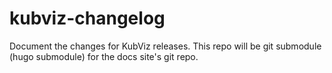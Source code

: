 # kubviz-changelog
Document the changes for KubViz releases. This repo will be git submodule (hugo submodule) for the docs site's git repo.
